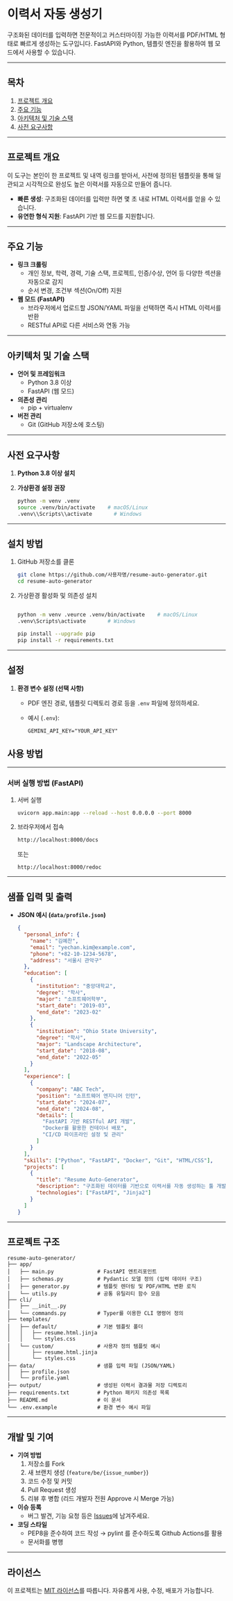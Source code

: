 # 이력서 자동 생성기

구조화된 데이터를 입력하면 전문적이고 커스터마이징 가능한 이력서를 PDF/HTML 형태로 빠르게 생성하는 도구입니다. FastAPI와 Python, 템플릿 엔진을 활용하여 웹 모드에서 사용할 수 있습니다.

---

## 목차

1. [프로젝트 개요](https://www.notion.so/readme-20903738548280798b74ee881809aa9b?pvs=21)
2. [주요 기능](https://www.notion.so/readme-20903738548280798b74ee881809aa9b?pvs=21)
3. [아키텍처 및 기술 스택](https://www.notion.so/readme-20903738548280798b74ee881809aa9b?pvs=21)
4. [사전 요구사항](https://www.notion.so/readme-20903738548280798b74ee881809aa9b?pvs=21)

---

## 프로젝트 개요

이 도구는 본인이 한 프로젝트 및 내역 링크를 받아서, 사전에 정의된 템플릿을 통해 일관되고 시각적으로 완성도 높은 이력서를 자동으로 만들어 줍니다.

- **빠른 생성**: 구조화된 데이터를 입력만 하면 몇 초 내로 HTML 이력서를 얻을 수 있습니다.
- **유연한 형식 지원**: FastAPI 기반 웹 모드를 지원합니다.

---

## 주요 기능

- **링크 크롤링**
    - 개인 정보, 학력, 경력, 기술 스택, 프로젝트, 인증/수상, 언어 등 다양한 섹션을 자동으로 감지
    - 순서 변경, 조건부 섹션(On/Off) 지원
- **웹 모드 (FastAPI)**
    - 브라우저에서 업로드할 JSON/YAML 파일을 선택하면 즉시 HTML 이력서를 반환
    - RESTful API로 다른 서비스와 연동 가능

---

## 아키텍처 및 기술 스택

- **언어 및 프레임워크**
    - Python 3.8 이상
    - FastAPI (웹 모드)
- **의존성 관리**
    - pip + virtualenv
- **버전 관리**
    - Git (GitHub 저장소에 호스팅)

---

## 사전 요구사항

1. **Python 3.8 이상 설치**
2. **가상환경 설정 권장**

    ```bash
    python -m venv .venv
    source .venv/bin/activate    # macOS/Linux
    .venv\\Scripts\\activate       # Windows
    
    ```


---

## 설치 방법

1. GitHub 저장소를 클론

    ```bash
    git clone https://github.com/사용자명/resume-auto-generator.git
    cd resume-auto-generator
    ```

2. 가상환경 활성화 및 의존성 설치

    ```bash
    
    python -m venv .veurce .venv/bin/activate    # macOS/Linux
    .venv\Scripts\activate       # Windows
    
    pip install --upgrade pip
    pip install -r requirements.txt
    ```


---

## 설정

1. **환경 변수 설정 (선택 사항)**
    - PDF 엔진 경로, 템플릿 디렉토리 경로 등을 `.env` 파일에 정의하세요.
    - 예시 (`.env`):

        ```
        GEMINI_API_KEY="YOUR_API_KEY"
        ```


## 사용 방법

---

### 서버 실행 방법 (FastAPI)

1. 서버 실행

    ```bash
    uvicorn app.main:app --reload --host 0.0.0.0 --port 8000
    ```

2. 브라우저에서 접속

    ```bash
    http://localhost:8000/docs
    ```

   또는

    ```
    http://localhost:8000/redoc
    ```


---

## 샘플 입력 및 출력

- **JSON 예시 (`data/profile.json`)**

    ```json
    {
      "personal_info": {
        "name": "김예찬",
        "email": "yechan.kim@example.com",
        "phone": "+82-10-1234-5678",
        "address": "서울시 관악구"
      },
      "education": [
        {
          "institution": "중앙대학교",
          "degree": "학사",
          "major": "소프트웨어학부",
          "start_date": "2019-03",
          "end_date": "2023-02"
        },
        {
          "institution": "Ohio State University",
          "degree": "학사",
          "major": "Landscape Architecture",
          "start_date": "2018-08",
          "end_date": "2022-05"
        }
      ],
      "experience": [
        {
          "company": "ABC Tech",
          "position": "소프트웨어 엔지니어 인턴",
          "start_date": "2024-07",
          "end_date": "2024-08",
          "details": [
            "FastAPI 기반 RESTful API 개발",
            "Docker를 활용한 컨테이너 배포",
            "CI/CD 파이프라인 설정 및 관리"
          ]
        }
      ],
      "skills": ["Python", "FastAPI", "Docker", "Git", "HTML/CSS"],
      "projects": [
        {
          "title": "Resume Auto-Generator",
          "description": "구조화된 데이터를 기반으로 이력서를 자동 생성하는 툴 개발",
          "technologies": ["FastAPI", "Jinja2"]
        }
      ]
    }
    
    ```


---

## 프로젝트 구조

```
resume-auto-generator/
├── app/
│   ├── main.py              # FastAPI 엔트리포인트
│   ├── schemas.py           # Pydantic 모델 정의 (입력 데이터 구조)
│   ├── generator.py         # 템플릿 렌더링 및 PDF/HTML 변환 로직
│   └── utils.py             # 공통 유틸리티 함수 모음
├── cli/
│   ├── __init__.py
│   └── commands.py          # Typer를 이용한 CLI 명령어 정의
├── templates/
│   ├── default/             # 기본 템플릿 폴더
│   │   ├── resume.html.jinja
│   │   └── styles.css
│   └── custom/              # 사용자 정의 템플릿 예시
│       ├── resume.html.jinja
│       └── styles.css
├── data/                    # 샘플 입력 파일 (JSON/YAML)
│   ├── profile.json
│   └── profile.yaml
├── output/                  # 생성된 이력서 결과물 저장 디렉토리
├── requirements.txt         # Python 패키지 의존성 목록
├── README.md                # 이 문서
└── .env.example             # 환경 변수 예시 파일

```

---

## 개발 및 기여

- **기여 방법**
    1. 저장소를 Fork
    2. 새 브랜치 생성 (`feature/be/{issue_number}`)
    3. 코드 수정 및 커밋
    4. Pull Request 생성
    5. 리뷰 후 병합 (리드 개발자 전원 Approve 시 Merge 가능)
- **이슈 등록**
    - 버그 발견, 기능 요청 등은 [Issues](https://github.com/%EC%82%AC%EC%9A%A9%EC%9E%90%EB%AA%85/resume-auto-generator/issues)에 남겨주세요.
- **코딩 스타일**
    - PEP8을 준수하여 코드 작성 → pylint 를 준수하도록 Github Actions를 활용
    - 문서화를 병행

---

## 라이선스

이 프로젝트는 [MIT 라이선스](https://www.notion.so/nasanghyun/LICENSE)를 따릅니다. 자유롭게 사용, 수정, 배포가 가능합니다.